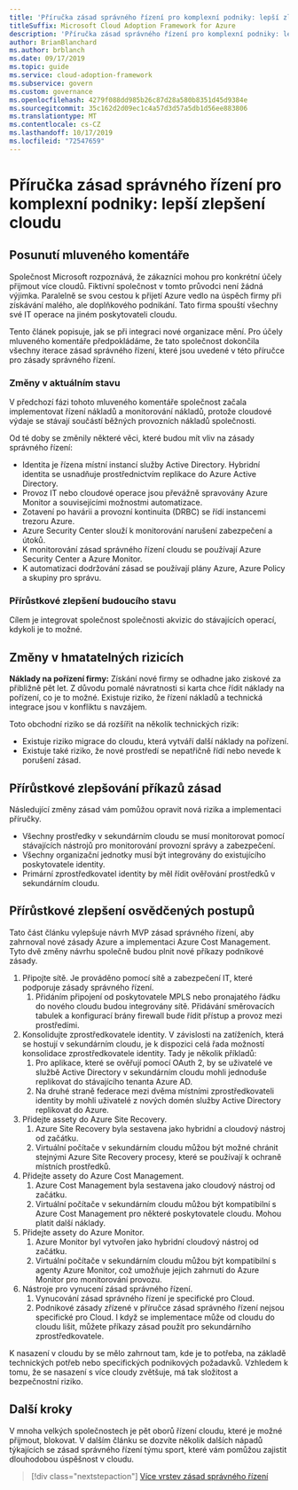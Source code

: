 ```yaml
---
title: 'Příručka zásad správného řízení pro komplexní podniky: lepší zlepšení cloudu'
titleSuffix: Microsoft Cloud Adoption Framework for Azure
description: 'Příručka zásad správného řízení pro komplexní podniky: lepší zlepšení cloudu'
author: BrianBlanchard
ms.author: brblanch
ms.date: 09/17/2019
ms.topic: guide
ms.service: cloud-adoption-framework
ms.subservice: govern
ms.custom: governance
ms.openlocfilehash: 4279f088dd985b26c87d28a580b8351d45d9384e
ms.sourcegitcommit: 35c162d2d09ec1c4a57d3d57a5db1d56ee883806
ms.translationtype: MT
ms.contentlocale: cs-CZ
ms.lasthandoff: 10/17/2019
ms.locfileid: "72547659"
---
```

# <a name="governance-guide-for-complex-enterprises-multicloud-improvement"></a>Příručka zásad správného řízení pro komplexní podniky: lepší zlepšení cloudu

## <a name="advancing-the-narrative"></a>Posunutí mluveného komentáře

Společnost Microsoft rozpoznává, že zákazníci mohou pro konkrétní účely přijmout více cloudů. Fiktivní společnost v tomto průvodci není žádná výjimka. Paralelně se svou cestou k přijetí Azure vedlo na úspěch firmy při získávání malého, ale doplňkového podnikání. Tato firma spouští všechny své IT operace na jiném poskytovateli cloudu.

Tento článek popisuje, jak se při integraci nové organizace mění. Pro účely mluveného komentáře předpokládáme, že tato společnost dokončila všechny iterace zásad správného řízení, které jsou uvedené v této příručce pro zásady správného řízení.

### <a name="changes-in-the-current-state"></a>Změny v aktuálním stavu

V předchozí fázi tohoto mluveného komentáře společnost začala implementovat řízení nákladů a monitorování nákladů, protože cloudové výdaje se stávají součástí běžných provozních nákladů společnosti.

Od té doby se změnily některé věci, které budou mít vliv na zásady správného řízení:

- Identita je řízena místní instancí služby Active Directory. Hybridní identita se usnadňuje prostřednictvím replikace do Azure Active Directory.
- Provoz IT nebo cloudové operace jsou převážně spravovány Azure Monitor a souvisejícími možnostmi automatizace.
- Zotavení po havárii a provozní kontinuita (DRBC) se řídí instancemi trezoru Azure.
- Azure Security Center slouží k monitorování narušení zabezpečení a útoků.
- K monitorování zásad správného řízení cloudu se používají Azure Security Center a Azure Monitor.
- K automatizaci dodržování zásad se používají plány Azure, Azure Policy a skupiny pro správu.

### <a name="incrementally-improve-the-future-state"></a>Přírůstkové zlepšení budoucího stavu

Cílem je integrovat společnost společnosti akvizic do stávajících operací, kdykoli je to možné.

## <a name="changes-in-tangible-risks"></a>Změny v hmatatelných rizicích

**Náklady na pořízení firmy:** Získání nové firmy se odhadne jako ziskové za přibližně pět let. Z důvodu pomalé návratnosti si karta chce řídit náklady na pořízení, co je to možné. Existuje riziko, že řízení nákladů a technická integrace jsou v konfliktu s navzájem.

Toto obchodní riziko se dá rozšířit na několik technických rizik:

- Existuje riziko migrace do cloudu, která vytváří další náklady na pořízení.
- Existuje také riziko, že nové prostředí se nepatřičně řídí nebo nevede k porušení zásad.

## <a name="incremental-improvement-of-the-policy-statements"></a>Přírůstkové zlepšování příkazů zásad

Následující změny zásad vám pomůžou opravit nová rizika a implementaci příručky.

- Všechny prostředky v sekundárním cloudu se musí monitorovat pomocí stávajících nástrojů pro monitorování provozní správy a zabezpečení.
- Všechny organizační jednotky musí být integrovány do existujícího poskytovatele identity.
- Primární zprostředkovatel identity by měl řídit ověřování prostředků v sekundárním cloudu.

## <a name="incremental-improvement-of-the-best-practices"></a>Přírůstkové zlepšení osvědčených postupů

Tato část článku vylepšuje návrh MVP zásad správného řízení, aby zahrnoval nové zásady Azure a implementaci Azure Cost Management. Tyto dvě změny návrhu společně budou plnit nové příkazy podnikové zásady.

1. Připojte sítě. Je prováděno pomocí sítě a zabezpečení IT, které podporuje zásady správného řízení.
    1. Přidáním připojení od poskytovatele MPLS nebo pronajatého řádku do nového cloudu budou integrovány sítě. Přidávání směrovacích tabulek a konfigurací brány firewall bude řídit přístup a provoz mezi prostředími.
2. Konsolidujte zprostředkovatele identity. V závislosti na zatíženích, která se hostují v sekundárním cloudu, je k dispozici celá řada možností konsolidace zprostředkovatele identity. Tady je několik příkladů:
    1. Pro aplikace, které se ověřují pomocí OAuth 2, by se uživatelé ve službě Active Directory v sekundárním cloudu mohli jednoduše replikovat do stávajícího tenanta Azure AD.
    2. Na druhé straně federace mezi dvěma místními zprostředkovateli identity by mohli uživatelé z nových domén služby Active Directory replikovat do Azure.
3. Přidejte assety do Azure Site Recovery.
    1. Azure Site Recovery byla sestavena jako hybridní a cloudový nástroj od začátku.
    2. Virtuální počítače v sekundárním cloudu můžou být možné chránit stejnými Azure Site Recovery procesy, které se používají k ochraně místních prostředků.
4. Přidejte assety do Azure Cost Management.
    1. Azure Cost Management byla sestavena jako cloudový nástroj od začátku.
    2. Virtuální počítače v sekundárním cloudu můžou být kompatibilní s Azure Cost Management pro některé poskytovatele cloudu. Mohou platit další náklady.
5. Přidejte assety do Azure Monitor.
    1. Azure Monitor byl vytvořen jako hybridní cloudový nástroj od začátku.
    2. Virtuální počítače v sekundárním cloudu můžou být kompatibilní s agenty Azure Monitor, což umožňuje jejich zahrnutí do Azure Monitor pro monitorování provozu.
6. Nástroje pro vynucení zásad správného řízení.
    1. Vynucování zásad správného řízení je specifické pro Cloud.
    2. Podnikové zásady zřízené v příručce zásad správného řízení nejsou specifické pro Cloud. I když se implementace může od cloudu do cloudu lišit, můžete příkazy zásad použít pro sekundárního zprostředkovatele.

K nasazení v cloudu by se mělo zahrnout tam, kde je to potřeba, na základě technických potřeb nebo specifických podnikových požadavků. Vzhledem k tomu, že se nasazení s více cloudy zvětšuje, má tak složitost a bezpečnostní riziko.

## <a name="next-steps"></a>Další kroky

V mnoha velkých společnostech je pět oborů řízení cloudu, které je možné přijmout, blokovat. V dalším článku se dozvíte několik dalších nápadů týkajících se zásad správného řízení týmu sport, které vám pomůžou zajistit dlouhodobou úspěšnost v cloudu.

> [!div class="nextstepaction"]
> [Více vrstev zásad správného řízení](./multiple-layers-of-governance.md)
